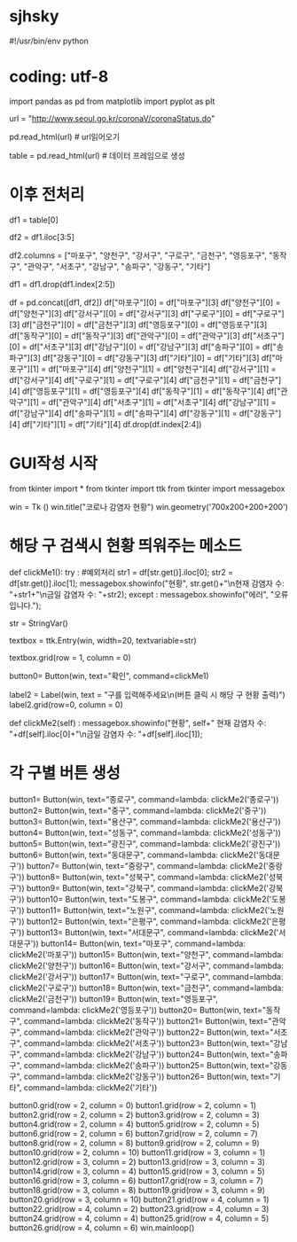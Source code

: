 # sjhsky

#!/usr/bin/env python
# coding: utf-8

import pandas as pd
from matplotlib import pyplot as plt

url = "http://www.seoul.go.kr/coronaV/coronaStatus.do"

pd.read_html(url) # url읽어오기

table = pd.read_html(url) # 데이터 프레임으로 생성

# 이후 전처리
df1 = table[0]

df2 = df1.iloc[3:5]

df2.columns = ["마포구", "양천구", "강서구", "구로구", "금천구", "영등포구", "동작구", "관악구", "서초구", "강남구", "송파구", "강동구", "기타"]

df1 = df1.drop(df1.index[2:5])

df = pd.concat([df1, df2])
df["마포구"][0] = df["마포구"][3]
df["양천구"][0] = df["양천구"][3]
df["강서구"][0] = df["강서구"][3]
df["구로구"][0] = df["구로구"][3]
df["금천구"][0] = df["금천구"][3]
df["영등포구"][0] = df["영등포구"][3]
df["동작구"][0] = df["동작구"][3]
df["관악구"][0] = df["관악구"][3]
df["서초구"][0] = df["서초구"][3]
df["강남구"][0] = df["강남구"][3]
df["송파구"][0] = df["송파구"][3]
df["강동구"][0] = df["강동구"][3]
df["기타"][0] = df["기타"][3]
df["마포구"][1] = df["마포구"][4]
df["양천구"][1] = df["양천구"][4]
df["강서구"][1] = df["강서구"][4]
df["구로구"][1] = df["구로구"][4]
df["금천구"][1] = df["금천구"][4]
df["영등포구"][1] = df["영등포구"][4]
df["동작구"][1] = df["동작구"][4]
df["관악구"][1] = df["관악구"][4]
df["서초구"][1] = df["서초구"][4]
df["강남구"][1] = df["강남구"][4]
df["송파구"][1] = df["송파구"][4]
df["강동구"][1] = df["강동구"][4]
df["기타"][1] = df["기타"][4]
df.drop(df.index[2:4])


# GUI작성 시작
from tkinter import *
from tkinter import ttk
from tkinter import messagebox

win = Tk ()
win.title("코로나 감염자 현황")
win.geometry('700x200+200+200')

# 해당 구 검색시 현황 띄워주는 메소드
def clickMe1():
    try : #예외처리
        str1 = df[str.get()].iloc[0];
        str2 = df[str.get()].iloc[1];
        messagebox.showinfo("현황", str.get()+"\n현재 감염자 수: "+str1+"\n금일 감염자 수: "+str2);
    except :
        messagebox.showinfo("에러", "오류입니다.");

str = StringVar()

textbox = ttk.Entry(win, width=20, textvariable=str)

textbox.grid(row = 1, column = 0)

button0= Button(win, text="확인", command=clickMe1)

label2 = Label(win, text = "구를 입력해주세요\n(버튼 클릭 시 해당 구 현황 출력)")
label2.grid(row=0, column = 0)

def clickMe2(self) :
    messagebox.showinfo("현황", self+" 현재 감염자 수: "+df[self].iloc[0]+"\n금일 감염자 수: "+df[self].iloc[1]);
    
    
# 각 구별 버튼 생성
button1= Button(win, text="종로구", command=lambda: clickMe2('종로구'))
button2= Button(win, text="중구", command=lambda: clickMe2('중구'))
button3= Button(win, text="용산구", command=lambda: clickMe2('용산구'))
button4= Button(win, text="성동구", command=lambda: clickMe2('성동구'))
button5= Button(win, text="광진구", command=lambda: clickMe2('광진구'))
button6= Button(win, text="동대문구", command=lambda: clickMe2('동대문구'))
button7= Button(win, text="중랑구", command=lambda: clickMe2('중랑구'))
button8= Button(win, text="성북구", command=lambda: clickMe2('성북구'))
button9= Button(win, text="강북구", command=lambda: clickMe2('강북구'))
button10= Button(win, text="도봉구", command=lambda: clickMe2('도봉구'))
button11= Button(win, text="노원구", command=lambda: clickMe2('노원구'))
button12= Button(win, text="은평구", command=lambda: clickMe2('은평구'))
button13= Button(win, text="서대문구", command=lambda: clickMe2('서대문구'))
button14= Button(win, text="마포구", command=lambda: clickMe2('마포구'))
button15= Button(win, text="양천구", command=lambda: clickMe2('양천구'))
button16= Button(win, text="강서구", command=lambda: clickMe2('강서구'))
button17= Button(win, text="구로구", command=lambda: clickMe2('구로구'))
button18= Button(win, text="금천구", command=lambda: clickMe2('금천구'))
button19= Button(win, text="영등포구", command=lambda: clickMe2('영등포구'))
button20= Button(win, text="동작구", command=lambda: clickMe2('동작구'))
button21= Button(win, text="관악구", command=lambda: clickMe2('관악구'))
button22= Button(win, text="서초구", command=lambda: clickMe2('서초구'))
button23= Button(win, text="강남구", command=lambda: clickMe2('강남구'))
button24= Button(win, text="송파구", command=lambda: clickMe2('송파구'))
button25= Button(win, text="강동구", command=lambda: clickMe2('강동구'))
button26= Button(win, text="기타", command=lambda: clickMe2('기타'))

button0.grid(row = 2, column = 0)
button1.grid(row = 2, column = 1)
button2.grid(row = 2, column = 2)
button3.grid(row = 2, column = 3)
button4.grid(row = 2, column = 4)
button5.grid(row = 2, column = 5)
button6.grid(row = 2, column = 6)
button7.grid(row = 2, column = 7)
button8.grid(row = 2, column = 8)
button9.grid(row = 2, column = 9)
button10.grid(row = 2, column = 10)
button11.grid(row = 3, column = 1)
button12.grid(row = 3, column = 2)
button13.grid(row = 3, column = 3)
button14.grid(row = 3, column = 4)
button15.grid(row = 3, column = 5)
button16.grid(row = 3, column = 6)
button17.grid(row = 3, column = 7)
button18.grid(row = 3, column = 8)
button19.grid(row = 3, column = 9)
button20.grid(row = 3, column = 10)
button21.grid(row = 4, column = 1)
button22.grid(row = 4, column = 2)
button23.grid(row = 4, column = 3)
button24.grid(row = 4, column = 4)
button25.grid(row = 4, column = 5)
button26.grid(row = 4, column = 6)
win.mainloop()
